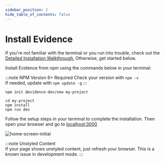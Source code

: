 ```yaml
---
sidebar_position: 2
hide_table_of_contents: false
---
```


# Install Evidence

If you're not familiar with the terminal or you run into trouble, check out the [Detailed Installation Walkthrough.](/walkthroughs/installation) Otherwise, get started below.

Install Evidence from npm using the commands below in your terminal:

:::note NPM Version 6+ Required
Check your version with `npm -v`<br/>
If needed, update with `npm update -g`
:::

```shell
npm init @evidence-dev/new my-project

cd my-project
npm install
npm run dev
```

Follow the setup steps in your terminal to complete the installation. Then open your browser and go to [localhost:3000](http://localhost:3000)

<div style={{textAlign: 'center'}}>

![home-screen-initial](/img/hello-world-gradient.png)

</div>

:::note Unstyled Content    
If your page shows unstyled content, just refresh your browser. This is a known issue in development mode.
:::





